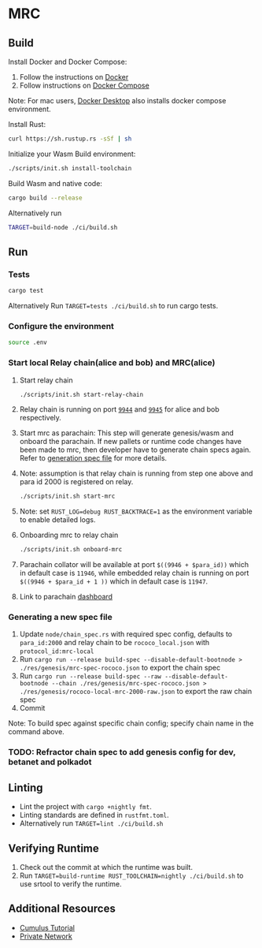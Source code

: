 # MRC

## Build

Install Docker and Docker Compose:

1. Follow the instructions on [Docker](https://docs.docker.com/engine/install/)
2. Follow instructions on [Docker Compose](https://docs.docker.com/compose/install/)

Note: For mac users, [Docker Desktop](https://docs.docker.com/desktop/mac/install/) also installs docker compose environment.

Install Rust:

```bash
curl https://sh.rustup.rs -sSf | sh
```

Initialize your Wasm Build environment:

```bash
./scripts/init.sh install-toolchain
```

Build Wasm and native code:

```bash
cargo build --release
```

Alternatively run

```bash
TARGET=build-node ./ci/build.sh
```

## Run

### Tests

```bash
cargo test
```

Alternatively Run `TARGET=tests ./ci/build.sh` to run cargo tests.

### Configure the environment

```bash
source .env
```

### Start local Relay chain(alice and bob) and MRC(alice)  

1. Start relay chain

    ```bash
    ./scripts/init.sh start-relay-chain
    ```

1. Relay chain is running on port [`9944`](https://polkadot.js.org/apps/?rpc=ws%3A%2F%2F127.0.0.1%3A9944#/explorer) and [`9945`](https://polkadot.js.org/apps/?rpc=ws%3A%2F%2F127.0.0.1%3A9945#/explorer) for alice and bob respectively.

1. Start mrc as parachain: This step will generate genesis/wasm and onboard the parachain. If new pallets or runtime code changes have been made to mrc, then developer have to generate chain specs again. Refer to [generation spec file](#generating-a-new-spec-file) for more details.

1. Note: assumption is that relay chain is running from step one above and para id 2000 is registered on relay.

    ```bash
    ./scripts/init.sh start-mrc
    ```

1. Note: set `RUST_LOG=debug RUST_BACKTRACE=1` as the environment variable to enable detailed logs.

1. Onboarding mrc to relay chain

    ```bash
    ./scripts/init.sh onboard-mrc
    ```

1. Parachain collator will be available at  port `$((9946 + $para_id))` which in default case is `11946`, while  embedded relay chain is running on port `$((9946 + $para_id + 1 ))` which in default case is `11947`.

1. Link to parachain [dashboard](https://polkadot.js.org/apps/?rpc=ws%3A%2F%2F127.0.0.1%3A11946)

### Generating a new spec file

1. Update `node/chain_spec.rs` with required spec config, defaults to `para_id:2000` and relay chain to be `rococo_local.json` with `protocol_id:mrc-local`
2. Run `cargo run --release build-spec --disable-default-bootnode > ./res/genesis/mrc-spec-rococo.json` to export the chain spec
3. Run `cargo run --release build-spec --raw --disable-default-bootnode --chain ./res/genesis/mrc-spec-rococo.json > ./res/genesis/rococo-local-mrc-2000-raw.json` to export the raw chain spec
4. Commit

Note: To build spec against specific chain config; specify chain name in the command above.

### TODO: Refractor chain spec to add genesis config for dev, betanet and polkadot

## Linting

- Lint the project with `cargo +nightly fmt`.
- Linting standards are defined in `rustfmt.toml`.
- Alternatively run `TARGET=lint ./ci/build.sh`

## Verifying Runtime

1. Check out the commit at which the runtime was built.
2. Run `TARGET=build-runtime RUST_TOOLCHAIN=nightly ./ci/build.sh` to use srtool to verify the runtime.

## Additional Resources

- [Cumulus Tutorial](https://docs.substrate.io/tutorials/v3/cumulus/start-relay/)
- [Private Network](https://docs.substrate.io/tutorials/v3/private-network/)

